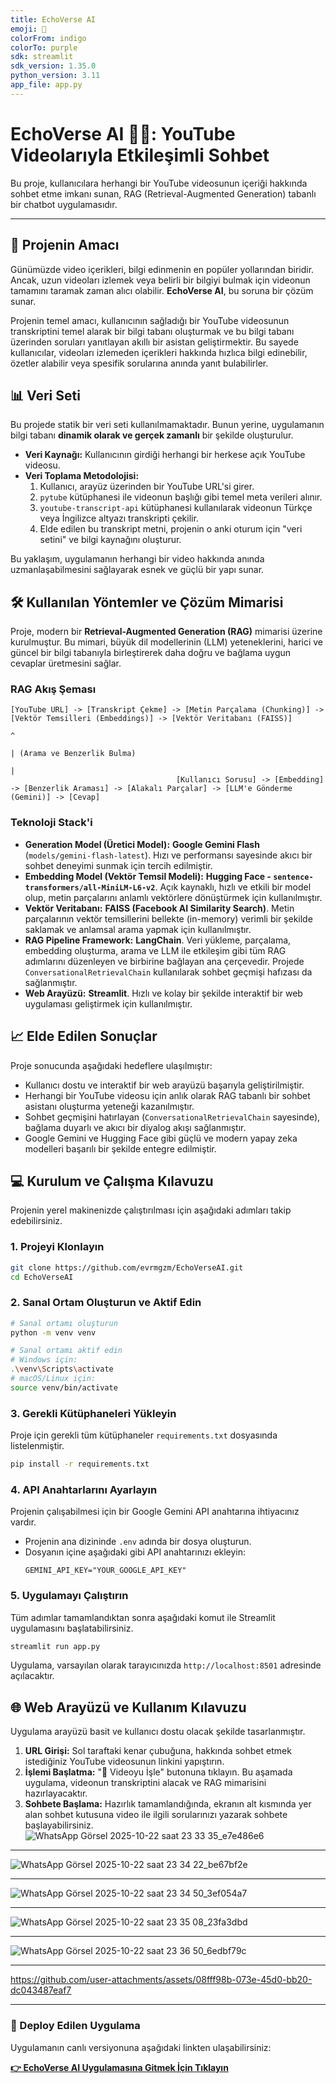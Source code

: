 ```yaml
---
title: EchoVerse AI
emoji: 🎥
colorFrom: indigo
colorTo: purple
sdk: streamlit
sdk_version: 1.35.0
python_version: 3.11
app_file: app.py
---
```

# EchoVerse AI 🤖🎥: YouTube Videolarıyla Etkileşimli Sohbet

Bu proje, kullanıcılara herhangi bir YouTube videosunun içeriği hakkında sohbet etme imkanı sunan, RAG (Retrieval-Augmented Generation) tabanlı bir chatbot uygulamasıdır.

---

## 📜 Projenin Amacı

Günümüzde video içerikleri, bilgi edinmenin en popüler yollarından biridir. Ancak, uzun videoları izlemek veya belirli bir bilgiyi bulmak için videonun tamamını taramak zaman alıcı olabilir. **EchoVerse AI**, bu soruna bir çözüm sunar.

Projenin temel amacı, kullanıcının sağladığı bir YouTube videosunun transkriptini temel alarak bir bilgi tabanı oluşturmak ve bu bilgi tabanı üzerinden soruları yanıtlayan akıllı bir asistan geliştirmektir. Bu sayede kullanıcılar, videoları izlemeden içerikleri hakkında hızlıca bilgi edinebilir, özetler alabilir veya spesifik sorularına anında yanıt bulabilirler.

## 📊 Veri Seti

Bu projede statik bir veri seti kullanılmamaktadır. Bunun yerine, uygulamanın bilgi tabanı **dinamik olarak ve gerçek zamanlı** bir şekilde oluşturulur.

*   **Veri Kaynağı:** Kullanıcının girdiği herhangi bir herkese açık YouTube videosu.
*   **Veri Toplama Metodolojisi:**
    1.  Kullanıcı, arayüz üzerinden bir YouTube URL'si girer.
    2.  `pytube` kütüphanesi ile videonun başlığı gibi temel meta verileri alınır.
    3.  `youtube-transcript-api` kütüphanesi kullanılarak videonun Türkçe veya İngilizce altyazı transkripti çekilir.
    4.  Elde edilen bu transkript metni, projenin o anki oturum için "veri setini" ve bilgi kaynağını oluşturur.

Bu yaklaşım, uygulamanın herhangi bir video hakkında anında uzmanlaşabilmesini sağlayarak esnek ve güçlü bir yapı sunar.

## 🛠️ Kullanılan Yöntemler ve Çözüm Mimarisi

Proje, modern bir **Retrieval-Augmented Generation (RAG)** mimarisi üzerine kurulmuştur. Bu mimari, büyük dil modellerinin (LLM) yeteneklerini, harici ve güncel bir bilgi tabanıyla birleştirerek daha doğru ve bağlama uygun cevaplar üretmesini sağlar.

### RAG Akış Şeması

```
[YouTube URL] -> [Transkript Çekme] -> [Metin Parçalama (Chunking)] -> [Vektör Temsilleri (Embeddings)] -> [Vektör Veritabanı (FAISS)]
                                                                                                               ^
                                                                                                               | (Arama ve Benzerlik Bulma)
                                                                                                               |
                                     [Kullanıcı Sorusu] -> [Embedding] -> [Benzerlik Araması] -> [Alakalı Parçalar] -> [LLM'e Gönderme (Gemini)] -> [Cevap]
```

### Teknoloji Stack'i

*   **Generation Model (Üretici Model):** **Google Gemini Flash** (`models/gemini-flash-latest`). Hızı ve performansı sayesinde akıcı bir sohbet deneyimi sunmak için tercih edilmiştir.
*   **Embedding Model (Vektör Temsil Modeli):** **Hugging Face - `sentence-transformers/all-MiniLM-L6-v2`**. Açık kaynaklı, hızlı ve etkili bir model olup, metin parçalarını anlamlı vektörlere dönüştürmek için kullanılmıştır.
*   **Vektör Veritabanı:** **FAISS (Facebook AI Similarity Search)**. Metin parçalarının vektör temsillerini bellekte (in-memory) verimli bir şekilde saklamak ve anlamsal arama yapmak için kullanılmıştır.
*   **RAG Pipeline Framework:** **LangChain**. Veri yükleme, parçalama, embedding oluşturma, arama ve LLM ile etkileşim gibi tüm RAG adımlarını düzenleyen ve birbirine bağlayan ana çerçevedir. Projede `ConversationalRetrievalChain` kullanılarak sohbet geçmişi hafızası da sağlanmıştır.
*   **Web Arayüzü:** **Streamlit**. Hızlı ve kolay bir şekilde interaktif bir web uygulaması geliştirmek için kullanılmıştır.

## 📈 Elde Edilen Sonuçlar

Proje sonucunda aşağıdaki hedeflere ulaşılmıştır:
*   Kullanıcı dostu ve interaktif bir web arayüzü başarıyla geliştirilmiştir.
*   Herhangi bir YouTube videosu için anlık olarak RAG tabanlı bir sohbet asistanı oluşturma yeteneği kazanılmıştır.
*   Sohbet geçmişini hatırlayan (`ConversationalRetrievalChain` sayesinde), bağlama duyarlı ve akıcı bir diyalog akışı sağlanmıştır.
*   Google Gemini ve Hugging Face gibi güçlü ve modern yapay zeka modelleri başarılı bir şekilde entegre edilmiştir.

## 💻 Kurulum ve Çalışma Kılavuzu

Projenin yerel makinenizde çalıştırılması için aşağıdaki adımları takip edebilirsiniz.

### 1. Projeyi Klonlayın
```bash
git clone https://github.com/evrmgzm/EchoVerseAI.git
cd EchoVerseAI
```

### 2. Sanal Ortam Oluşturun ve Aktif Edin
```bash
# Sanal ortamı oluşturun
python -m venv venv

# Sanal ortamı aktif edin
# Windows için:
.\venv\Scripts\activate
# macOS/Linux için:
source venv/bin/activate
```

### 3. Gerekli Kütüphaneleri Yükleyin
Proje için gerekli tüm kütüphaneler `requirements.txt` dosyasında listelenmiştir.
```bash
pip install -r requirements.txt
```

### 4. API Anahtarlarını Ayarlayın
Projenin çalışabilmesi için bir Google Gemini API anahtarına ihtiyacınız vardır.
*   Projenin ana dizininde `.env` adında bir dosya oluşturun.
*   Dosyanın içine aşağıdaki gibi API anahtarınızı ekleyin:
    ```
    GEMINI_API_KEY="YOUR_GOOGLE_API_KEY"
    ```

### 5. Uygulamayı Çalıştırın
Tüm adımlar tamamlandıktan sonra aşağıdaki komut ile Streamlit uygulamasını başlatabilirsiniz.
```bash
streamlit run app.py
```
Uygulama, varsayılan olarak tarayıcınızda `http://localhost:8501` adresinde açılacaktır.

## 🌐 Web Arayüzü ve Kullanım Kılavuzu

Uygulama arayüzü basit ve kullanıcı dostu olacak şekilde tasarlanmıştır.

1.  **URL Girişi:** Sol taraftaki kenar çubuğuna, hakkında sohbet etmek istediğiniz YouTube videosunun linkini yapıştırın.
2.  **İşlemi Başlatma:** "🚀 Videoyu İşle" butonuna tıklayın. Bu aşamada uygulama, videonun transkriptini alacak ve RAG mimarisini hazırlayacaktır.
3.  **Sohbete Başlama:** Hazırlık tamamlandığında, ekranın alt kısmında yer alan sohbet kutusuna video ile ilgili sorularınızı yazarak sohbete başlayabilirsiniz.
![WhatsApp Görsel 2025-10-22 saat 23 33 35_e7e486e6](https://github.com/user-attachments/assets/f2d561c3-19f8-456c-8f69-d756236778f6)
---

![WhatsApp Görsel 2025-10-22 saat 23 34 22_be67bf2e](https://github.com/user-attachments/assets/649b0940-363a-4732-91a4-275df4fa98e0)

---

![WhatsApp Görsel 2025-10-22 saat 23 34 50_3ef054a7](https://github.com/user-attachments/assets/e028af76-7612-4017-8d21-44d506e3c303)

---

![WhatsApp Görsel 2025-10-22 saat 23 35 08_23fa3dbd](https://github.com/user-attachments/assets/5ae0c969-edad-45b3-9249-c2bfbf006a8b)

---

![WhatsApp Görsel 2025-10-22 saat 23 36 50_6edbf79c](https://github.com/user-attachments/assets/e7b81153-f723-4f1f-8c45-af6e74582680)

---


https://github.com/user-attachments/assets/08fff98b-073e-45d0-bb20-dc043487eaf7



---

### 🚀 Deploy Edilen Uygulama

Uygulamanın canlı versiyonuna aşağıdaki linkten ulaşabilirsiniz:

**[👉 EchoVerse AI Uygulamasına Gitmek İçin Tıklayın](https://your-streamlit-app-link.streamlit.app/)**


